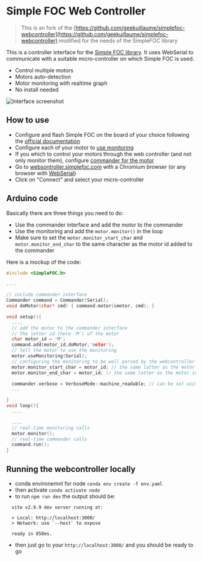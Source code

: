 # Simple FOC Web Controller

> This is an fork of the [https://github.com/geekuillaume/simplefoc-webcontroller](https://github.com/geekuillaume/simplefoc-webcontroller) modified for the needs of the SimpleFOC library 

This is a controller interface for the [Simple FOC library](https://github.com/simplefoc/Arduino-FOC). It uses WebSerial to communicate with a suitable micro-controller on which Simple FOC is used.

- Control multiple motors
- Motors auto-detection
- Motor monitoring with realtime graph
- No install needed

![Interface screenshot](https://docs.simplefoc.com/extras/Images/webcontroller.gif)

## How to use

- Configure and flash Simple FOC on the board of your choice following the [official documentation](https://docs.simplefoc.com/webcontroller)
- Configure each of your motor to [use monitoring](https://docs.simplefoc.com/monitoring)
- If you which to control your motors through the web controller (and not only monitor them), configure [commander for the motor](https://docs.simplefoc.com/commander_interface)
- Go to [websontroller.simplefoc.com](websontroller.simplefoc.com) with a Chromium browser (or any browser with [WebSerial](https://caniuse.com/web-serial))
- Click on "Connect" and select your micro-controller


## Arduino code
Basically there are three things you need to do:

- Use the commander interface and add the motor to the commander
- Use the monitoring and add the `motor.monitor()` in the loop
- Make sure to set the `motor.monitor_start_char` and `motor.monitor_end_char` to the same character as the motor id added to the commander

Here is a mockup of the code:

```cpp
#include <SimpleFOC.h>

....

// include commander interface
Commander command = Commander(Serial);
void doMotor(char* cmd) { command.motor(&motor, cmd); }

void setup(){
  ....
  // add the motor to the commander interface
  // The letter id (here 'M') of the motor
  char motor_id = 'M';
  command.add(motor_id,doMotor,'motor');
  // tell the motor to use the monitoring
  motor.useMonitoring(Serial);
  // configuring the monitoring to be well parsed by the webcontroller
  motor.monitor_start_char = motor_id; // the same latter as the motor id in the commander 
  motor.monitor_end_char = motor_id; // the same latter as the motor id in the commander 

  commander.verbose = VerboseMode::machine_readable; // can be set using the webcontroller - optional
  ...

}
void loop(){
  ....

  ....
  // real-time monitoring calls
  motor.monitor();
  // real-time commander calls
  command.run();
}
```


## Running the webcontroller locally

- conda environemnt for node
`conda env create -f env.yaml`
- then activate
`conda activate node`
- to run
`npm run dev`
the output should be:
```
  vite v2.9.9 dev server running at:

  > Local: http://localhost:3000/
  > Network: use `--host` to expose

  ready in 858ms.
```
- then just go to your `http://localhost:3000/` and you should be ready to go
